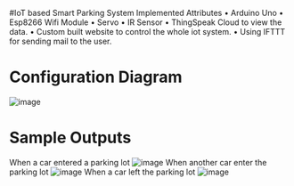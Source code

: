 #IoT based Smart Parking System
Implemented Attributes
• Arduino Uno
• Esp8266 Wifi Module
• Servo
• IR Sensor
• ThingSpeak Cloud to view the data.
• Custom built website to control the whole iot system.
• Using IFTTT for sending mail to the user.

# Configuration Diagram 
![image](https://user-images.githubusercontent.com/108614459/205721640-f6cbb307-87b5-45b3-a0ff-77f32c16d135.png)

# Sample Outputs
When a car entered a parking lot
![image](https://user-images.githubusercontent.com/108614459/205721733-389c5e97-373b-4d1e-9923-c63e0519e5d9.png)
When another car enter the parking lot
![image](https://user-images.githubusercontent.com/108614459/205721841-3b160c19-5942-4e42-b343-b82a35714654.png)
When a car left the parking lot
![image](https://user-images.githubusercontent.com/108614459/205721887-7268cdb7-5308-4ba7-9ad8-dc23e8d1b125.png)
